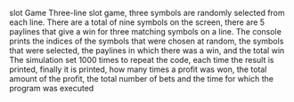 s l o t  G a m e 
 
Тhree-line slot game, three symbols are randomly selected from each line. There are a total of nine symbols on the screen, there are 5 paylines that give a win for three matching symbols on a line.
The console prints the indices of the symbols that were chosen at random, the symbols that were selected, the paylines in which there was a win, and the total win
Тhe simulation set 1000 times to repeat the code, each time the result is printed, finally it is printed, how many times a profit was won, the total amount of the profit, the total number of bets and the time for which the program was executed

